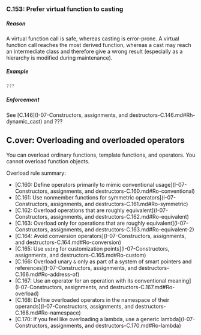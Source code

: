 ### <a name="Rh-use-virtual"></a>C.153: Prefer virtual function to casting

##### Reason

A virtual function call is safe, whereas casting is error-prone.
A virtual function call reaches the most derived function, whereas a cast may reach an intermediate class and therefore
give a wrong result (especially as a hierarchy is modified during maintenance).

##### Example

```cpp
???

```
##### Enforcement

See [C.146](I-07-Constructors, assignments, and destructors-C.146.md#Rh-dynamic_cast) and ???

## <a name="SS-overload"></a>C.over: Overloading and overloaded operators

You can overload ordinary functions, template functions, and operators.
You cannot overload function objects.

Overload rule summary:

* [C.160: Define operators primarily to mimic conventional usage](I-07-Constructors, assignments, and destructors-C.160.md#Ro-conventional)
* [C.161: Use nonmember functions for symmetric operators](I-07-Constructors, assignments, and destructors-C.161.md#Ro-symmetric)
* [C.162: Overload operations that are roughly equivalent](I-07-Constructors, assignments, and destructors-C.162.md#Ro-equivalent)
* [C.163: Overload only for operations that are roughly equivalent](I-07-Constructors, assignments, and destructors-C.163.md#Ro-equivalent-2)
* [C.164: Avoid conversion operators](I-07-Constructors, assignments, and destructors-C.164.md#Ro-conversion)
* [C.165: Use `using` for customization points](I-07-Constructors, assignments, and destructors-C.165.md#Ro-custom)
* [C.166: Overload unary `&` only as part of a system of smart pointers and references](I-07-Constructors, assignments, and destructors-C.166.md#Ro-address-of)
* [C.167: Use an operator for an operation with its conventional meaning](I-07-Constructors, assignments, and destructors-C.167.md#Ro-overload)
* [C.168: Define overloaded operators in the namespace of their operands](I-07-Constructors, assignments, and destructors-C.168.md#Ro-namespace)
* [C.170: If you feel like overloading a lambda, use a generic lambda](I-07-Constructors, assignments, and destructors-C.170.md#Ro-lambda)

